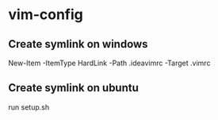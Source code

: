 # vim-config

## Create symlink on windows
New-Item -ItemType HardLink -Path .ideavimrc -Target .vimrc

## Create symlink on ubuntu
run setup.sh
